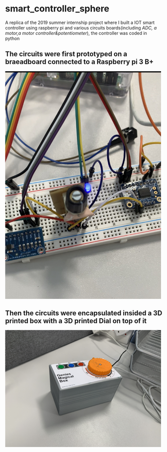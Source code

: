 # smart_controller_sphere
A replica of the 2019 summer internship project where I built a IOT smart controller using raspberry pi and various circuits boards(including *ADC, a motor,a motor controller&potentiometer*), the controller was coded in python

## The circuits were first prototyped on a braeadboard connected to a Raspberry pi 3 B+
<img src="https://github.com/Luke0423/smart_controller_sphere/blob/master/Design%26Implementation/Implementation/IMG_1562.jpg" width = 500/>

## Then the circuits were encapsulated insided a 3D printed box with a 3D printed Dial on top of it
<img src="https://github.com/Luke0423/smart_controller_sphere/blob/master/Design%26Implementation/Implementation/IMG_1560.JPG" width = 500/>

